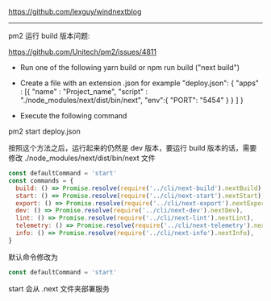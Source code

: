 https://github.com/lexguy/windnextblog

---

pm2 运行 build 版本问题:

https://github.com/Unitech/pm2/issues/4811

- Run one of the following
  yarn build or npm run build ("next build")

- Create a file with an extension .json for example "deploy.json":
  {
  "apps" : [{
  "name" : "Project_name",
  "script" : "./node_modules/next/dist/bin/next",
  "env":{
  "PORT": "5454"
  }
  }
  ]
  }

- Execute the following command

pm2 start deploy.json

按照这个方法之后，运行起来的仍然是 dev 版本，要运行 build 版本的话，需要修改 ./node_modules/next/dist/bin/next 文件

```js
const defaultCommand = 'start'
const commands = {
  build: () => Promise.resolve(require('../cli/next-build').nextBuild),
  start: () => Promise.resolve(require('../cli/next-start').nextStart),
  export: () => Promise.resolve(require('../cli/next-export').nextExport),
  dev: () => Promise.resolve(require('../cli/next-dev').nextDev),
  lint: () => Promise.resolve(require('../cli/next-lint').nextLint),
  telemetry: () => Promise.resolve(require('../cli/next-telemetry').nextTelemetry),
  info: () => Promise.resolve(require('../cli/next-info').nextInfo),
}
```

默认命令修改为

```js
const defaultCommand = 'start'
```

start 会从 .next 文件夹部署服务

